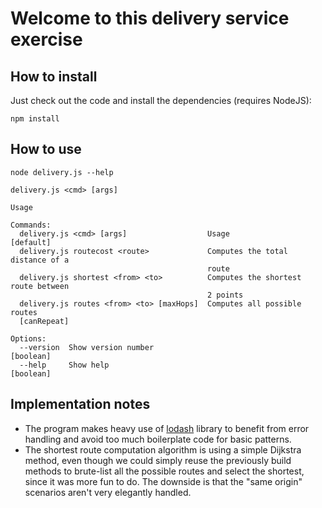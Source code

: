 # Welcome to this delivery service exercise

## How to install

Just check out the code and install the dependencies (requires NodeJS):

```
npm install
```

## How to use

```
node delivery.js --help

delivery.js <cmd> [args]

Usage

Commands:
  delivery.js <cmd> [args]                  Usage                      [default]
  delivery.js routecost <route>             Computes the total distance of a
                                            route
  delivery.js shortest <from> <to>          Computes the shortest route between
                                            2 points
  delivery.js routes <from> <to> [maxHops]  Computes all possible routes
  [canRepeat]

Options:
  --version  Show version number                                       [boolean]
  --help     Show help                                                 [boolean]
```

## Implementation notes

* The program makes heavy use of [lodash](https://lodash.com/) library to benefit from error handling and avoid too much boilerplate code for basic patterns.
* The shortest route computation algorithm is using a simple Dijkstra method, even though we could simply reuse the previously build methods to brute-list all the possible routes and select the shortest, since it was more fun to do. The downside is that the "same origin" scenarios aren't very elegantly handled.

